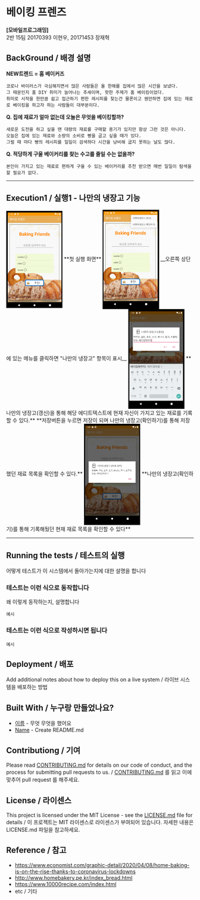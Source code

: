 베이킹 프렌즈
=============

**[모바일프로그래밍]**  
2반 15팀 20170393 이현우, 20171453 장재혁

## BackGround / 배경 설명

**NEW트렌드 = 홈 베이커즈**

```
코로나 바이러스가 극심해지면서 많은 사람들은 올 한해를 집에서 많은 시간을 보냈다.
그 때문인지 홈 DIY 취미가 늘어나는 추세이며, 핫한 주제가 홈 베이킹이었다.
취미로 시작을 한만큼 쉽고 접근하기 편한 레시피를 찾는건 물론이고 웬만하면 집에 있는 재료로 베이킹을 하고자 하는 사람들이 대부분이다.
```



**Q. 집에 재료가 얼마 없는데 오늘은 무엇을 베이킹할까?**

```
새로운 도전을 하고 싶을 땐 대량의 재료를 구매할 용기가 있지만 항상 그런 것은 아니다. 
오늘은 집에 있는 재료와 소량의 소비로 빵을 굽고 싶을 때가 있다. 
그럴 때 마다 빵의 레시피를 일일이 검색하다 시간을 낭비해 굽지 못하는 날도 많다. 
```



**Q. 적당하게 구울 베이커리를 찾는 수고를 줄일 수는 없을까?**
```
본인이 가지고 있는 재료로 편하게 구울 수 있는 베이커리를 추천 받으면 매번 일일이 탐색을 할 필요가 없다.
```
<hr/>

## Execution1 / 실행1 - 나만의 냉장고 기능


<img src="./screen/git1.PNG" width="30%" height="30%" align="center"> 
**첫 실행 화면**

<img src="./screen/git2.PNG" width="30%" height="30%" align="center">
__오른쪽 상단에 있는 메뉴를 클릭하면 "나만의 냉장고" 항목이 표시__

<img src="./screen/git3.PNG" width="30%" height="30%" align="center">
**나만의 냉장고(갱신)을 통해 해당 에디트텍스트에 현재 자신이 가지고 있는 재료를 기록할 수 있다.**
**저장버튼을 누르면 저장이 되며 나만의 냉장고(확인하기)를 통해 저장했던 재료 목록을 확인할 수 있다.**

<img src="./screen/git4.PNG" width="30%" height="30%" align="center">
**나만의 냉장고(확인하기)를 통해 기록해뒀던 현재 재료 목록을 확인할 수 있다**

<hr/>

## Running the tests / 테스트의 실행

어떻게 테스트가 이 시스템에서 돌아가는지에 대한 설명을 합니다

### 테스트는 이런 식으로 동작합니다

왜 이렇게 동작하는지, 설명합니다

```
예시
```

### 테스트는 이런 식으로 작성하시면 됩니다

```
예시
```

## Deployment / 배포

Add additional notes about how to deploy this on a live system / 라이브 시스템을 배포하는 방법

## Built With / 누구랑 만들었나요?

* [이름](링크) - 무엇 무엇을 했어요
* [Name](Link) - Create README.md

## Contributiong / 기여

Please read [CONTRIBUTING.md](https://gist.github.com/PurpleBooth/b24679402957c63ec426) for details on our code of conduct, and the process for submitting pull requests to us. / [CONTRIBUTING.md](https://gist.github.com/PurpleBooth/b24679402957c63ec426) 를 읽고 이에 맞추어 pull request 를 해주세요.

## License / 라이센스

This project is licensed under the MIT License - see the [LICENSE.md](https://gist.github.com/PurpleBooth/LICENSE.md) file for details / 이 프로젝트는 MIT 라이센스로 라이센스가 부여되어 있습니다. 자세한 내용은 LICENSE.md 파일을 참고하세요.

## Reference / 참고

* https://www.economist.com/graphic-detail/2020/04/08/home-baking-is-on-the-rise-thanks-to-coronavirus-lockdowns
* http://www.homebakery.pe.kr/index_bread.html
* https://www.10000recipe.com/index.html
* etc / 기타
